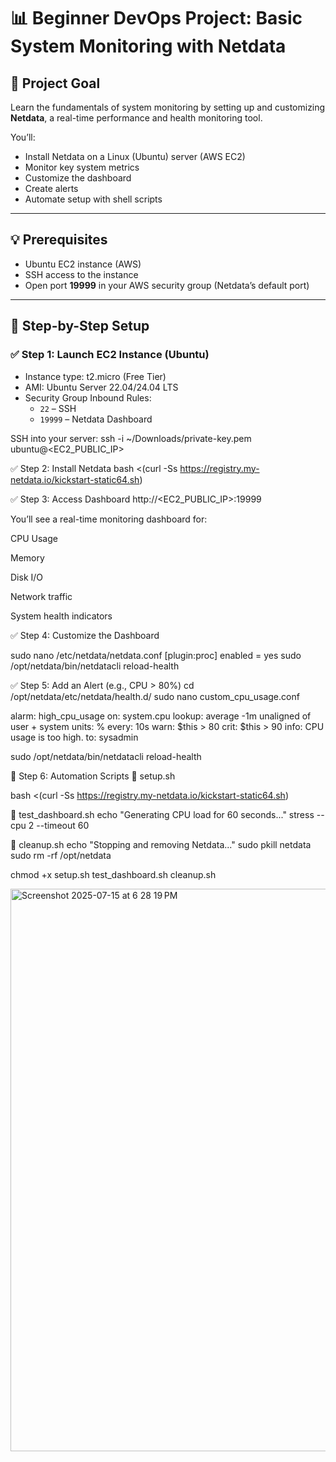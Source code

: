 # 📊 Beginner DevOps Project: Basic System Monitoring with Netdata

## 🎯 Project Goal
Learn the fundamentals of system monitoring by setting up and customizing **Netdata**, a real-time performance and health monitoring tool.

You’ll:
- Install Netdata on a Linux (Ubuntu) server (AWS EC2)
- Monitor key system metrics
- Customize the dashboard
- Create alerts
- Automate setup with shell scripts

---

## 💡 Prerequisites
- Ubuntu EC2 instance (AWS)
- SSH access to the instance
- Open port **19999** in your AWS security group (Netdata’s default port)

---

## 🔧 Step-by-Step Setup

### ✅ Step 1: Launch EC2 Instance (Ubuntu)
- Instance type: t2.micro (Free Tier)
- AMI: Ubuntu Server 22.04/24.04 LTS
- Security Group Inbound Rules:
  - `22` – SSH
  - `19999` – Netdata Dashboard

SSH into your server:
ssh -i ~/Downloads/private-key.pem ubuntu@<EC2_PUBLIC_IP>

✅ Step 2: Install Netdata
bash <(curl -Ss https://registry.my-netdata.io/kickstart-static64.sh)


✅ Step 3: Access Dashboard
http://<EC2_PUBLIC_IP>:19999


You’ll see a real-time monitoring dashboard for:

CPU Usage

Memory

Disk I/O

Network traffic

System health indicators

✅ Step 4: Customize the Dashboard

sudo nano /etc/netdata/netdata.conf
[plugin:proc]
    enabled = yes
sudo /opt/netdata/bin/netdatacli reload-health

✅ Step 5: Add an Alert (e.g., CPU > 80%)
cd /opt/netdata/etc/netdata/health.d/
sudo nano custom_cpu_usage.conf


alarm: high_cpu_usage
on: system.cpu
lookup: average -1m unaligned of user + system
units: %
every: 10s
warn: $this > 80
crit: $this > 90
info: CPU usage is too high.
to: sysadmin


sudo /opt/netdata/bin/netdatacli reload-health


🤖 Step 6: Automation Scripts
🔧 setup.sh


bash <(curl -Ss https://registry.my-netdata.io/kickstart-static64.sh)


🔧 test_dashboard.sh
echo "Generating CPU load for 60 seconds..."
stress --cpu 2 --timeout 60

🔧 cleanup.sh
echo "Stopping and removing Netdata..."
sudo pkill netdata
sudo rm -rf /opt/netdata

chmod +x setup.sh test_dashboard.sh cleanup.sh


<img width="1440" height="900" alt="Screenshot 2025-07-15 at 6 28 19 PM" src="https://github.com/user-attachments/assets/cf078068-ebf6-4b8e-acf3-0ad0fef6ee92" />

